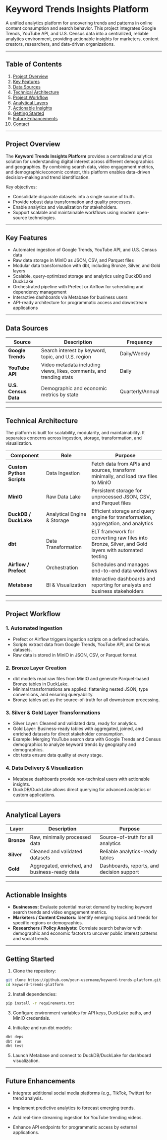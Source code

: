 # Keyword Trends Insights Platform

A unified analytics platform for uncovering trends and patterns in online content consumption and search behavior. This project integrates Google Trends, YouTube API, and U.S. Census data into a centralized, reliable analytics environment, providing actionable insights for marketers, content creators, researchers, and data-driven organizations.

---

## Table of Contents

1. [Project Overview](#project-overview)
2. [Key Features](#key-features)
3. [Data Sources](#data-sources)
4. [Technical Architecture](#technical-architecture)
5. [Project Workflow](#project-workflow)
6. [Analytical Layers](#analytical-layers)
7. [Actionable Insights](#actionable-insights)
8. [Getting Started](#getting-started)
9. [Future Enhancements](#future-enhancements)
10. [Contact](#contact)

---

## Project Overview

The **Keyword Trends Insights Platform** provides a centralized analytics solution for understanding digital interest across different demographics and geographies. By combining search data, video engagement metrics, and demographic/economic context, this platform enables data-driven decision-making and trend identification.

Key objectives:

- Consolidate disparate datasets into a single source of truth.
- Provide robust data transformation and quality processes.
- Enable analytics and visualization for stakeholders.
- Support scalable and maintainable workflows using modern open-source technologies.

---

## Key Features

- Automated ingestion of Google Trends, YouTube API, and U.S. Census data
- Raw data storage in MinIO as JSON, CSV, and Parquet files
- Modular data transformation with dbt, including Bronze, Silver, and Gold layers
- Scalable, query-optimized storage and analytics using DuckDB and DuckLake
- Orchestrated pipeline with Prefect or Airflow for scheduling and dependency management
- Interactive dashboards via Metabase for business users
- API-ready architecture for programmatic access and downstream applications

---

## Data Sources

| Source               | Description                                                         | Frequency        |
| -------------------- | ------------------------------------------------------------------- | ---------------- |
| **Google Trends**    | Search interest by keyword, topic, and U.S. region                  | Daily/Weekly     |
| **YouTube API**      | Video metadata including views, likes, comments, and trending stats | Daily            |
| **U.S. Census Data** | Demographic and economic metrics by state                           | Quarterly/Annual |

---

## Technical Architecture

The platform is built for scalability, modularity, and maintainability. It separates concerns across ingestion, storage, transformation, and visualization.

| Component                 | Role                        | Purpose                                                                                            |
| ------------------------- | --------------------------- | -------------------------------------------------------------------------------------------------- |
| **Custom Python Scripts** | Data Ingestion              | Fetch data from APIs and sources, transform minimally, and load raw files to MinIO                 |
| **MinIO**                 | Raw Data Lake               | Persistent storage for unprocessed JSON, CSV, and Parquet files                                    |
| **DuckDB / DuckLake**     | Analytical Engine & Storage | Efficient storage and query engine for transformation, aggregation, and analytics                  |
| **dbt**                   | Data Transformation         | ELT framework for converting raw files into Bronze, Silver, and Gold layers with automated testing |
| **Airflow / Prefect**     | Orchestration               | Schedules and manages end-to-end data workflows                                                    |
| **Metabase**              | BI & Visualization          | Interactive dashboards and reporting for analysts and business stakeholders                        |

---

## Project Workflow

### 1. Automated Ingestion

- Prefect or Airflow triggers ingestion scripts on a defined schedule.
- Scripts extract data from Google Trends, YouTube API, and Census datasets.
- Raw data is stored in MinIO in JSON, CSV, or Parquet format.

### 2. Bronze Layer Creation

- dbt models read raw files from MinIO and generate Parquet-based Bronze tables in DuckLake.
- Minimal transformations are applied: flattening nested JSON, type conversions, and ensuring queryability.
- Bronze tables act as the source-of-truth for all downstream processing.

### 3. Silver & Gold Layer Transformations

- Silver Layer: Cleaned and validated data, ready for analytics.
- Gold Layer: Business-ready tables with aggregated, joined, and enriched datasets for direct stakeholder consumption.
- Example: Merging YouTube search data with Google Trends and Census demographics to analyze keyword trends by geography and demographics.
- dbt tests ensure data quality at every stage.

### 4. Data Delivery & Visualization

- Metabase dashboards provide non-technical users with actionable insights.
- DuckDB/DuckLake allows direct querying for advanced analytics or custom applications.

---

## Analytical Layers

| Layer      | Description                                   | Purpose                                   |
| ---------- | --------------------------------------------- | ----------------------------------------- |
| **Bronze** | Raw, minimally processed data                 | Source-of-truth for all analytics         |
| **Silver** | Cleaned and validated datasets                | Reliable analytics-ready tables           |
| **Gold**   | Aggregated, enriched, and business-ready data | Dashboards, reports, and decision support |

---

## Actionable Insights

- **Businesses:** Evaluate potential market demand by tracking keyword search trends and video engagement metrics.
- **Marketers / Content Creators:** Identify emerging topics and trends for specific regions or demographics.
- **Researchers / Policy Analysts:** Correlate search behavior with demographic and economic factors to uncover public interest patterns and social trends.

---

## Getting Started

1. Clone the repository:

```bash
git clone https://github.com/your-username/keyword-trends-platform.git
cd keyword-trends-platform
```

2. Install dependencies:

```bash
pip install -r requirements.txt
```

3. Configure environment variables for API keys, DuckLake paths, and MinIO credentials.

4. Initialize and run dbt models:

```bash
dbt deps
dbt run
dbt test
```

5. Launch Metabase and connect to DuckDB/DuckLake for dashboard visualization.

---

## Future Enhancements

- Integrate additional social media platforms (e.g., TikTok, Twitter) for trend analysis.

- Implement predictive analytics to forecast emerging trends.

- Add real-time streaming ingestion for YouTube trending videos.

- Enhance API endpoints for programmatic access by external applications.
